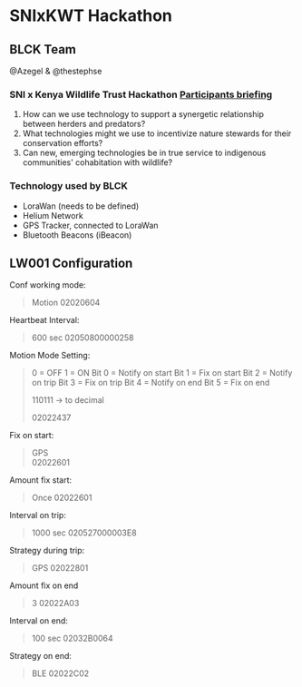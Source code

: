 # SNIxKWT Hackathon

## BLCK Team

@Azegel & @thestephse

### SNI x Kenya Wildlife Trust Hackathon [Participants briefing](https://docs.google.com/presentation/d/1VLqtiZAZAbd1shTh0gsjylLx4jwKxX6t3hGPZLfiCYE/edit#slide=id.gfc8cd0c195_0_129)

1. How can we use technology to support a synergetic relationship between herders and predators?
2. What technologies might we use to incentivize nature stewards for their conservation efforts?
3. Can new, emerging technologies be in true service to indigenous communities' cohabitation with wildlife?

### Technology used by BLCK

- LoraWan (needs to be defined)
- Helium Network
- GPS Tracker, connected to LoraWan
- Bluetooth Beacons (iBeacon)


## LW001 Configuration

Conf working mode:

> Motion
> 02020604

Heartbeat Interval:
> 600 sec
> 02050800000258

Motion Mode Setting:

> 0 = OFF 1 = ON
> Bit 0 = Notify on start
> Bit 1 = Fix on start
> Bit 2 = Notify on trip
> Bit 3 = Fix on trip
> Bit 4 = Notify on end
> Bit 5 = Fix on end
>
> 110111 -> to decimal
>
> 02022437

Fix on start:

>GPS  
>02022601

Amount fix start:

>Once
>02022601

Interval on trip:

>1000 sec
>020527000003E8

Strategy during trip:
>GPS
>02022801

Amount fix on end
>3 
>02022A03

Interval on end:

>100 sec 
>02032B0064

Strategy on end: 
>BLE 
>02022C02



